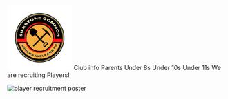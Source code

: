 <img src="silkstone common fc logo.png" 
     alt="logo"
     width="150" 
     height="150" />
Club info
Parents
Under 8s
Under 10s
Under 11s
We are recruiting Players!

<img src="Silkstone common.png" 
     alt="player recruitment poster"
     width="500" />
